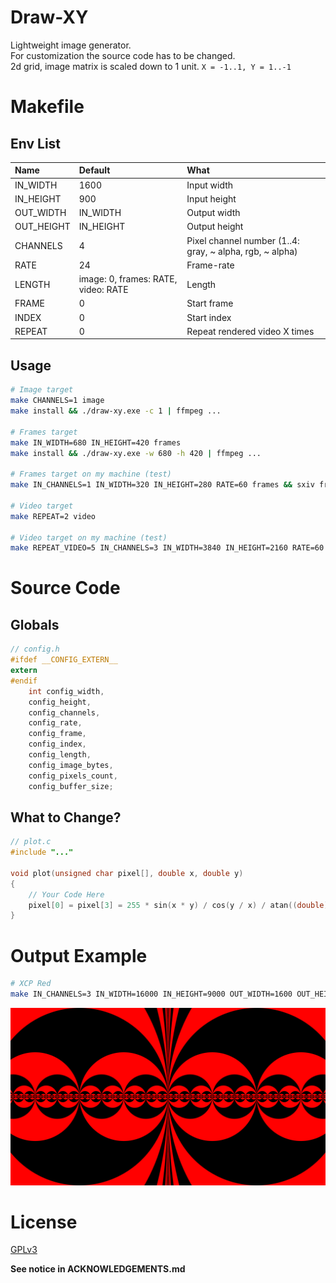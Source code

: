 # Draw-XY

Lightweight image generator.  
For customization the source code has to be changed.  
2d grid, image matrix is scaled down to 1 unit. `X = -1..1, Y = 1..-1`

# Makefile

## Env List

| Name       | Default                             | What                                                     |
| :--------- | :---------------------------------- | :------------------------------------------------------- |
| IN_WIDTH   | 1600                                | Input width                                              |
| IN_HEIGHT  | 900                                 | Input height                                             |
| OUT_WIDTH  | IN_WIDTH                            | Output width                                             |
| OUT_HEIGHT | IN_HEIGHT                           | Output height                                            |
| CHANNELS   | 4                                   | Pixel channel number (1..4: gray, ~ alpha, rgb, ~ alpha) |
| RATE       | 24                                  | Frame-rate                                               |
| LENGTH     | image: 0, frames: RATE, video: RATE | Length                                                   |
| FRAME      | 0                                   | Start frame                                              |
| INDEX      | 0                                   | Start index                                              |
| REPEAT     | 0                                   | Repeat rendered video X times                            |

## Usage

```sh
# Image target
make CHANNELS=1 image
make install && ./draw-xy.exe -c 1 | ffmpeg ...

# Frames target
make IN_WIDTH=680 IN_HEIGHT=420 frames
make install && ./draw-xy.exe -w 680 -h 420 | ffmpeg ...

# Frames target on my machine (test)
make IN_CHANNELS=1 IN_WIDTH=320 IN_HEIGHT=280 RATE=60 frames && sxiv frames

# Video target
make REPEAT=2 video

# Video target on my machine (test)
make REPEAT_VIDEO=5 IN_CHANNELS=3 IN_WIDTH=3840 IN_HEIGHT=2160 RATE=60 video && mpv --loop-file video.mp4 --video-unscaled
```

# Source Code

## Globals

```c
// config.h
#ifdef __CONFIG_EXTERN__
extern
#endif
    int config_width,
    config_height,
    config_channels,
    config_rate,
    config_frame,
    config_index,
    config_length,
    config_image_bytes,
    config_pixels_count,
    config_buffer_size;
```

## What to Change?

```c
// plot.c
#include "..."

void plot(unsigned char pixel[], double x, double y)
{
    // Your Code Here
    pixel[0] = pixel[3] = 255 * sin(x * y) / cos(y / x) / atan((double)config_index / config_rate);
}
```

# Output Example

```sh
# XCP Red
make IN_CHANNELS=3 IN_WIDTH=16000 IN_HEIGHT=9000 OUT_WIDTH=1600 OUT_HEIGHT=900 image && sxiv image.png
```

![XCP](xcp.png)

# License

[GPLv3](https://www.gnu.org/licenses/gpl-3.0.txt)

**See notice in ACKNOWLEDGEMENTS.md**
